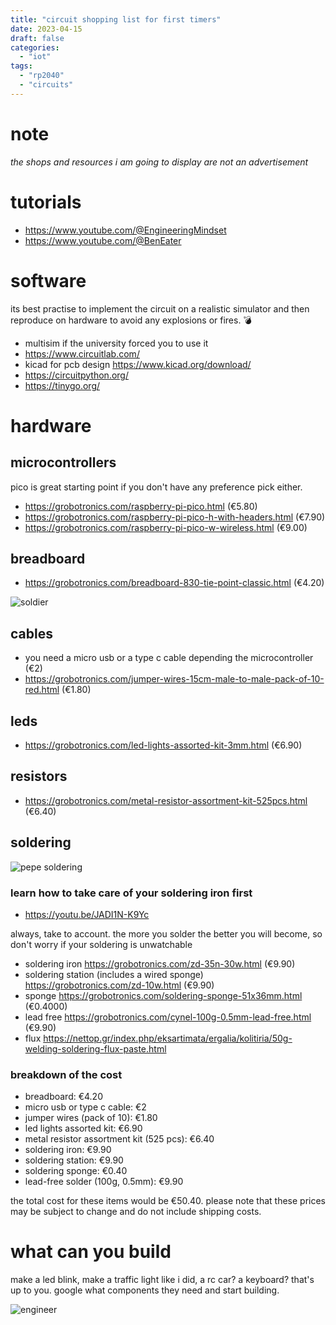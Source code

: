 ```yaml
---
title: "circuit shopping list for first timers"
date: 2023-04-15
draft: false
categories:
  - "iot"
tags:
  - "rp2040"
  - "circuits"
---
```


# note 
_the shops and resources i am going to display are not an advertisement_

# tutorials

* https://www.youtube.com/@EngineeringMindset
* https://www.youtube.com/@BenEater

# software 
its best practise to implement the circuit on a realistic simulator and then reproduce on hardware to avoid any explosions or fires. 💣

* multisim if the university forced you to use it
* https://www.circuitlab.com/
* kicad for pcb design https://www.kicad.org/download/
* https://circuitpython.org/
* https://tinygo.org/

# hardware

## microcontrollers

pico is great starting point if you don't have any preference pick either.

* https://grobotronics.com/raspberry-pi-pico.html (€5.80)
* https://grobotronics.com/raspberry-pi-pico-h-with-headers.html (€7.90)
* https://grobotronics.com/raspberry-pi-pico-w-wireless.html (€9.00)

## breadboard 

* https://grobotronics.com/breadboard-830-tie-point-classic.html (€4.20)

![soldier](https://i.kym-cdn.com/photos/images/original/000/777/872/e6c.gif)

## cables

* you need a micro usb or a type c cable depending the microcontroller (€2)
* https://grobotronics.com/jumper-wires-15cm-male-to-male-pack-of-10-red.html (€1.80)

## leds 

* https://grobotronics.com/led-lights-assorted-kit-3mm.html (€6.90)

## resistors

* https://grobotronics.com/metal-resistor-assortment-kit-525pcs.html (€6.40)

## soldering 

![pepe soldering](https://img-9gag-fun.9cache.com/photo/am5R1OV_460s.jpg)

### learn how to take care of your soldering iron first

* https://youtu.be/JADI1N-K9Yc

always, take to account. the more you solder the better you will become, so don't worry if your soldering is unwatchable

* soldering iron https://grobotronics.com/zd-35n-30w.html (€9.90)
* soldering station (includes a wired sponge) https://grobotronics.com/zd-10w.html (€9.90)
* sponge https://grobotronics.com/soldering-sponge-51x36mm.html (€0.4000)
* lead free https://grobotronics.com/cynel-100g-0.5mm-lead-free.html (€9.90)
* flux https://nettop.gr/index.php/eksartimata/ergalia/kolitiria/50g-welding-soldering-flux-paste.html 

### breakdown of the cost 

* breadboard: €4.20
* micro usb or type c cable: €2
* jumper wires (pack of 10): €1.80
* led lights assorted kit: €6.90
* metal resistor assortment kit (525 pcs): €6.40
* soldering iron: €9.90
* soldering station: €9.90
* soldering sponge: €0.40
* lead-free solder (100g, 0.5mm): €9.90

the total cost for these items would be €50.40.
please note that these prices may be subject to change and do not include shipping costs.

# what can you build 

make a led blink, make a traffic light like i did, a rc car? a keyboard? that's up to you. 
google what components they need and start building.

![engineer](https://steamuserimages-a.akamaihd.net/ugc/969850176820373705/586271AFA04C66F310A52B20157552652794EA67/?imw=5000&imh=5000&ima=fit&impolicy=Letterbox&imcolor=%23000000&letterbox=false)
